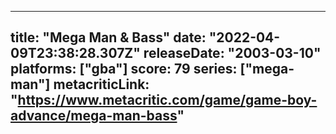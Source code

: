 
---
title: "Mega Man & Bass"
date: "2022-04-09T23:38:28.307Z"
releaseDate: "2003-03-10"
platforms: ["gba"]
score: 79
series: ["mega-man"]
metacriticLink: "https://www.metacritic.com/game/game-boy-advance/mega-man-bass"
---
